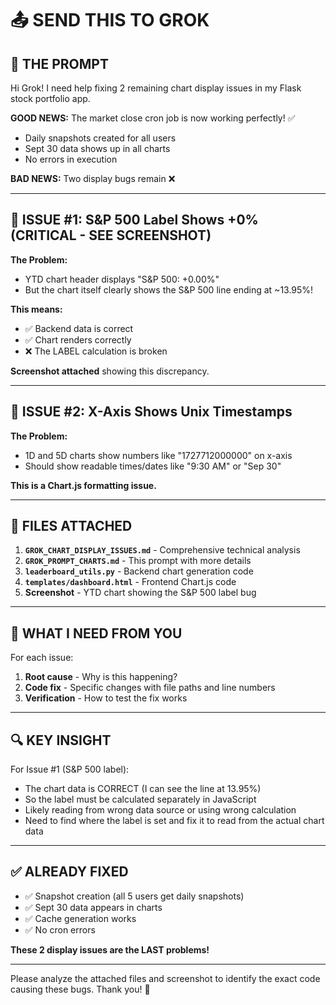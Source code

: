 # 📤 SEND THIS TO GROK

## 🎯 THE PROMPT

Hi Grok! I need help fixing 2 remaining chart display issues in my Flask stock portfolio app.

**GOOD NEWS:** The market close cron job is now working perfectly! ✅
- Daily snapshots created for all users
- Sept 30 data shows up in all charts
- No errors in execution

**BAD NEWS:** Two display bugs remain ❌

---

## 🐛 ISSUE #1: S&P 500 Label Shows +0% (CRITICAL - SEE SCREENSHOT)

**The Problem:**
- YTD chart header displays "S&P 500: +0.00%"
- But the chart itself clearly shows the S&P 500 line ending at ~13.95%!

**This means:**
- ✅ Backend data is correct
- ✅ Chart renders correctly
- ❌ The LABEL calculation is broken

**Screenshot attached** showing this discrepancy.

---

## 🐛 ISSUE #2: X-Axis Shows Unix Timestamps

**The Problem:**
- 1D and 5D charts show numbers like "1727712000000" on x-axis
- Should show readable times/dates like "9:30 AM" or "Sep 30"

**This is a Chart.js formatting issue.**

---

## 📎 FILES ATTACHED

1. **`GROK_CHART_DISPLAY_ISSUES.md`** - Comprehensive technical analysis
2. **`GROK_PROMPT_CHARTS.md`** - This prompt with more details
3. **`leaderboard_utils.py`** - Backend chart generation code
4. **`templates/dashboard.html`** - Frontend Chart.js code
5. **Screenshot** - YTD chart showing the S&P 500 label bug

---

## 🎯 WHAT I NEED FROM YOU

For each issue:
1. **Root cause** - Why is this happening?
2. **Code fix** - Specific changes with file paths and line numbers
3. **Verification** - How to test the fix works

---

## 🔍 KEY INSIGHT

For Issue #1 (S&P 500 label):
- The chart data is CORRECT (I can see the line at 13.95%)
- So the label must be calculated separately in JavaScript
- Likely reading from wrong data source or using wrong calculation
- Need to find where the label is set and fix it to read from the actual chart data

---

## ✅ ALREADY FIXED

- ✅ Snapshot creation (all 5 users get daily snapshots)
- ✅ Sept 30 data appears in charts
- ✅ Cache generation works
- ✅ No cron errors

**These 2 display issues are the LAST problems!**

---

Please analyze the attached files and screenshot to identify the exact code causing these bugs. Thank you! 🙏

